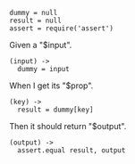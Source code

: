 
    dummy = null
    result = null
    assert = require('assert')

Given a "$input".

    (input) ->
      dummy = input

When I get its "$prop".

    (key) ->
      result = dummy[key]

Then it should return "$output".

    (output) ->
      assert.equal result, output
